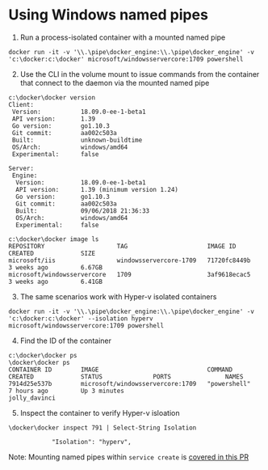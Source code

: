 # Using Windows named pipes

1. Run a process-isolated container with a mounted named pipe

```
docker run -it -v '\\.\pipe\docker_engine:\\.\pipe\docker_engine' -v 'c:\docker:c:\docker' microsoft/windowsservercore:1709 powershell
```

2. Use the CLI in the volume mount to issue commands from the container that connect to the daemon via the mounted named pipe

```
c:\docker\docker version
Client:
 Version:           18.09.0-ee-1-beta1
 API version:       1.39
 Go version:        go1.10.3
 Git commit:        aa002c503a
 Built:             unknown-buildtime
 OS/Arch:           windows/amd64
 Experimental:      false

Server:
 Engine:
  Version:          18.09.0-ee-1-beta1
  API version:      1.39 (minimum version 1.24)
  Go version:       go1.10.3
  Git commit:       aa002c503a
  Built:            09/06/2018 21:36:33
  OS/Arch:          windows/amd64
  Experimental:     false
```

```
c:\docker\docker image ls
REPOSITORY                    TAG                      IMAGE ID            CREATED             SIZE
microsoft/iis                 windowsservercore-1709   71720fc8449b        3 weeks ago         6.67GB
microsoft/windowsservercore   1709                     3af9618ecac5        3 weeks ago         6.41GB
```

3. The same scenarios work with Hyper-v isolated containers

```
docker run -it -v '\\.\pipe\docker_engine:\\.\pipe\docker_engine' -v 'c:\docker:c:\docker' --isolation hyperv microsoft/windowsservercore:1709 powershell
```

4. Find the ID of the container

```
c:\docker\docker ps
\docker\docker ps
CONTAINER ID        IMAGE                              COMMAND             CREATED             STATUS              PORTS               NAMES
7914d25e537b        microsoft/windowsservercore:1709   "powershell"        7 hours ago         Up 3 minutes                            jolly_davinci
```

5. Inspect the container to verify Hyper-v isloation

```
\docker\docker inspect 791 | Select-String Isolation

            "Isolation": "hyperv",
```

Note: Mounting named pipes within `service create` is [covered in this PR](https://github.com/docker/swarmkit/pull/2691)

